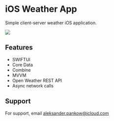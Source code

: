 
# iOS Weather App

Simple client-server weather iOS application.

![](https://img.shields.io/badge/status-IN%20PROGRESS-blue.svg)


## Features

- SWIFTUI
- Core Data
- Combine
- MVVM
- Open Weather REST API
- Async network calls


## Support

For support, email aleksander.pankow@icloud.com